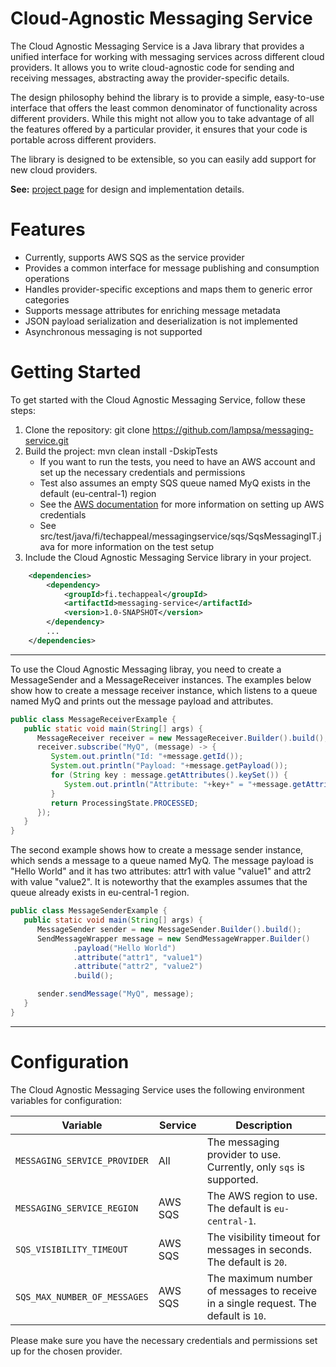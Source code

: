 # Cloud-Agnostic Messaging Service
The Cloud Agnostic Messaging Service is a Java library that provides a unified interface for 
working with messaging services across different cloud providers. It allows you to write 
cloud-agnostic code for sending  and receiving messages, abstracting away the provider-specific 
details.

The design philosophy behind the library is to provide a simple, easy-to-use interface that offers
the least common denominator of functionality across different providers. While this might not allow
you to take advantage of all the features offered by a particular provider, it ensures that your code
is portable across different providers.

The library is designed to be extensible, so you can easily add support for new cloud providers.

**See:** [project page](https://github.com/lampsa/messaging-service/wiki/Cloud-Agnostic-Messaging-Service) for design and implementation details.

# Features
- Currently, supports AWS SQS as the service provider
- Provides a common interface for message publishing and consumption operations
- Handles provider-specific exceptions and maps them to generic error categories
- Supports message attributes for enriching message metadata
- JSON payload serialization and deserialization is not implemented
- Asynchronous messaging is not supported

# Getting Started
To get started with the Cloud Agnostic Messaging Service, follow these steps:
1. Clone the repository: git clone https://github.com/lampsa/messaging-service.git
2. Build the project: mvn clean install -DskipTests
   - If you want to run the tests, you need to have an AWS account and set up the necessary credentials and permissions
   - Test also assumes an empty SQS queue named MyQ exists in the default (eu-central-1) region
   - See the [AWS documentation](https://docs.aws.amazon.com/sdk-for-java/v1/developer-guide/setup-credentials.html) for more information on setting up AWS credentials
   - See src/test/java/fi/techappeal/messagingservice/sqs/SqsMessagingIT.java for more information on the test setup
3. Include the Cloud Agnostic Messaging Service library in your project.

```xml
    <dependencies>
        <dependency>
            <groupId>fi.techappeal</groupId>
            <artifactId>messaging-service</artifactId>
            <version>1.0-SNAPSHOT</version>
        </dependency>
        ...
    </dependencies>
```
---
To use the Cloud Agnostic Messaging libray, you need to create a MessageSender and a MessageReceiver instances.
The examples below show how to create a message receiver instance, which listens to a queue named MyQ and prints
out the message payload and attributes. 

```java
public class MessageReceiverExample {
   public static void main(String[] args) {
      MessageReceiver receiver = new MessageReceiver.Builder().build();
      receiver.subscribe("MyQ", (message) -> {
         System.out.println("Id: "+message.getId());
         System.out.println("Payload: "+message.getPayload());
         for (String key : message.getAttributes().keySet()) {
            System.out.println("Attribute: "+key+" = "+message.getAttributes().get(key));
         }
         return ProcessingState.PROCESSED;
      });
   }
}
```
The second example shows how to create a message sender instance, which sends a message to a queue named MyQ.
The message payload is "Hello World" and it has two attributes: attr1 with value "value1" and attr2 with value "value2".
It is noteworthy that the examples assumes that the queue already exists in eu-central-1 region.
```java
public class MessageSenderExample {
   public static void main(String[] args) {
      MessageSender sender = new MessageSender.Builder().build();
      SendMessageWrapper message = new SendMessageWrapper.Builder()
              .payload("Hello World")
              .attribute("attr1", "value1")
              .attribute("attr2", "value2")
              .build();

      sender.sendMessage("MyQ", message);
   }
}
```
---
# Configuration
The Cloud Agnostic Messaging Service uses the following environment variables for configuration:

| Variable                    | Service | Description                                                                         |
|-----------------------------| --- |-------------------------------------------------------------------------------------|
| `MESSAGING_SERVICE_PROVIDER` | All | The messaging provider to use. Currently, only `sqs` is supported.                  |
| `MESSAGING_SERVICE_REGION`  | AWS SQS | The AWS region to use. The default is `eu-central-1`.                               |
| `SQS_VISIBILITY_TIMEOUT`    | AWS SQS | The visibility timeout for messages in seconds. The default is `20`.                |
| `SQS_MAX_NUMBER_OF_MESSAGES`| AWS SQS | The maximum number of messages to receive in a single request. The default is `10`. |

Please make sure you have the necessary credentials and permissions set up for the chosen provider.

